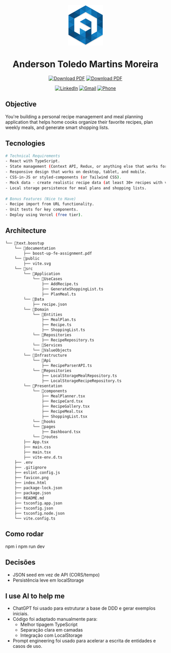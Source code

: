 <div align="center">
  <img src="./favicon.png" />
  <h1>Anderson Toledo Martins Moreira</h1>
</div>

<div align="center">

[![Download PDF](https://img.shields.io/badge/Curriculum-US-blue?logo=adobeacrobatreader&logoColor=white)](https://docs.google.com/document/d/1I8T4Mkb61NsTKN14ZbT1mnQKAc9LqiiPtgrYf9ayH1c/edit?usp=sharing)
[![Download PDF](https://img.shields.io/badge/Currículo-PT_br-darkgreen?logo=adobeacrobatreader&logoColor=white)](https://docs.google.com/document/d/1vnFlRP3myxexgHk5Y6XaCKQGETPQwCygPZqGSblwCXg/edit?usp=sharing)

</div>

<div align="center">

[![LinkedIn](https://img.shields.io/badge/%20-LinkedIn-blue?color=3498db&labelColor=2980b9&logo=linkedin&logoColor=ffcc80)](https://www.linkedin.com/in/atmmoreira)
[![Gmail](https://img.shields.io/badge/%20-atmmoreira.rj@gmail.com-black?color=c0392b&labelColor=ef5350&logo=gmail&logoColor=ffffff)](mailto:atmmoreira.rj@gmail.com?subject=From%20GitHub&cc=atmmoreira.rj@gmail&body=Hi,%20there.%20Found%20you%20from%20GitHub.)
[![Phone](<https://img.shields.io/badge/-+55_(21)_9.9289.0362-black?color=2ecc71&labelColor=27ae60&logo=whatsapp&logoColor=ffffff>)](https://api.whatsapp.com/send?phone=5521992890362)

</div>

## Objective

You're building a personal recipe management and meal planning application that helps home
cooks organize their favorite recipes, plan weekly meals, and generate smart shopping lists.

## Tecnologies

```bash
# Technical Requirements
- React with TypeScript.
- State management (Context API, Redux, or anything else that works for you).
- Responsive design that works on desktop, tablet, and mobile.
- CSS-in-JS or styled-components (or Tailwind CSS).
- Mock data - create realistic recipe data (at least 30+ recipes with various cuisines and dietary options).
- Local storage persistence for meal plans and shopping lists.

# Bonus Features (Nice to Have)
- Recipe import from URL functionality.
- Unit tests for key components.
- Deploy using Vercel (free tier).
```

## Architecture

```
└── 📁text.boostup
    └── 📁documentation
        ├── boost-up-fe-assignment.pdf
    └── 📁public
        ├── vite.svg
    └── 📁src
        └── 📁Application
            └── 📁UseCases
                ├── AddRecipe.ts
                ├── GenerateShoppingList.ts
                ├── PlanMeal.ts
        └── 📁Data
            ├── recipe.json
        └── 📁Domain
            └── 📁Entities
                ├── MealPlan.ts
                ├── Recipe.ts
                ├── ShoppingList.ts
            └── 📁Repositories
                ├── RecipeRepository.ts
            └── 📁Services
            └── 📁ValueObjects
        └── 📁Infrastructure
            └── 📁Api
                ├── RecipeParserAPI.ts
            └── 📁Repositories
                ├── LocalStorageMealRepository.ts
                ├── LocalStorageRecipeRepository.ts
        └── 📁Presentation
            └── 📁components
                ├── MealPlanner.tsx
                ├── RecipeCard.tsx
                ├── RecipeGallery.tsx
                ├── RecipeMeal.tsx
                ├── ShoppingList.tsx
            └── 📁hooks
            └── 📁pages
                ├── Dashboard.tsx
            └── 📁routes
        ├── App.tsx
        ├── main.css
        ├── main.tsx
        ├── vite-env.d.ts
    ├── .env
    ├── .gitignore
    ├── eslint.config.js
    ├── favicon.png
    ├── index.html
    ├── package-lock.json
    ├── package.json
    ├── README.md
    ├── tsconfig.app.json
    ├── tsconfig.json
    ├── tsconfig.node.json
    └── vite.config.ts
```

## Como rodar

npm i
npm run dev

## Decisões

- JSON seed em vez de API (CORS/tempo)
- Persistência leve em localStorage

## I use AI to help me

- ChatGPT foi usado para estruturar a base de DDD e gerar exemplos iniciais.
- Código foi adaptado manualmente para:
  - Melhor tipagem TypeScript
  - Separação clara em camadas
  - Integração com LocalStorage
- Prompt engineering foi usado para acelerar a escrita de entidades e casos de uso.
